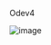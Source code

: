 Odev4

![image](https://github.com/ozentstn/odev4-repository/assets/134160454/1e23772a-5822-488c-83ed-7ef1c17bda15)
